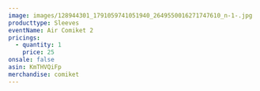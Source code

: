 ```yaml
---
image: images/128944301_1791059741051940_2649550016271747610_n-1-.jpg
producttype: Sleeves
eventName: Air Comiket 2
pricings:
  - quantity: 1
    price: 25
onsale: false
asin: KmTHVQiFp
merchandise: comiket
---
```

